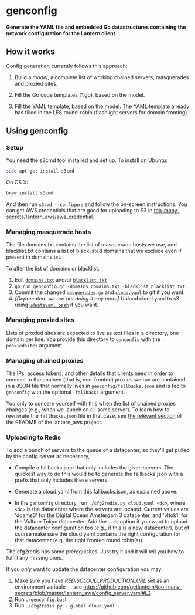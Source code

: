 # genconfig

**Generate the YAML file and embedded Go datastructures containing the network configuration for the Lantern client**


## How it works

Config generation currently follows this approach:

1. Build a *model*, a complete list of working chained servers, masquerades and proxied sites.

1. Fill the Go code templates (*.go), based on the model.

1. Fill the YAML template, based on the model. The YAML template already has filled in the LFS round-robin (flashlight servers for domain fronting).

## Using genconfig

### Setup

You need the s3cmd tool installed and set up.  To install on Ubuntu:

```bash
sudo apt-get install s3cmd
```

On OS X:

```bash
brew install s3cmd
```

And then run `s3cmd --configure` and follow the on-screen instructions.  You
can get AWS credentials that are good for uploading to S3 in
[too-many-secrets/lantern_aws/aws_credential](https://github.com/getlantern/too-many-secrets/blob/master/lantern_aws/aws_credential).

### Managing masquerade hosts

The file domains.txt contains the list of masquerade hosts we use, and
blacklist.txt contains a list of blacklisted domains that we exclude even if
present in domains.txt.

To alter the list of domains or blacklist:

1. Edit [`domains.txt`](genconfig/domains.txt) and/or [`blacklist.txt`](genconfig/blacklist.txt)
2. `go run genconfig.go -domains domains.txt -blacklist blacklist.txt`.
3. Commit the changed [`masquerades.go`](config/masquerades.go) and [`cloud.yaml`](genconfig/cloud.yaml) to git if you want.
4. *[Deprecated: we are not doing it any more]* Upload cloud.yaml to s3 using [`udpateyaml.bash`](genconfig/updateyaml.bash) if you want.

### Managing proxied sites

Lists of proxied sites are expected to live as text files in a directory, one
domain per line.  You provide this directory to `genconfig` with the `-proxiedsites` argument.

### Managing chained proxies

The IPs, access tokens, and other details that clients need in order to
connect to the chained (that is, non-fronted) proxies we run are contained in
a JSON file that normally lives in `genconfig/fallbacks.json` and is fed to
`genconfig` with the optional `-fallbacks` argument.

You only to concern yourself with this when the list of chained proxies
changes (e.g., when we launch or kill some server).  To learn how to reenerate
the `fallbacks.json` file in that case, see [the relevant
section](https://github.com/getlantern/lantern_aws#regenerating-flashlightgenconfigfallbackjson)
of the README of the lantern_aws project.

### Uploading to Redis

To add a bunch of servers to the queue of a datacenter, so they'll get pulled by the config server as necessary,

- Compile a fallbacks.json that only includes the given servers.  The quickest way to do this would be to generate the fallbacks.json with a prefix that only includes these servers.

- Generate a cloud.yaml from this fallbacks.json, as explained above.

- In the `genconfig` directory, run `./cfg2redis.py cloud.yaml <dc>`, where `<dc>` is the datacenter where the servers are located.  Current values are 'doams3' for the Digital Ocean Amsterdam 3 datacenter, and 'vltok1' for the Vulture Tokyo datacenter.  Add the `--dc` option if you want to upload the datacenter configuration too (e.g., if this is a new datacenter), but of course make sure the cloud.yaml contains the right configuration for that datacenter (e.g. the right fronted round robin(s)).

The cfg2redis has some prerequisites.  Just try it and it will tell you how to fulfill any missing ones.

If you *only* want to update the datacenter configuration you may:

1. Make sure you have *REDISCLOUD_PRODUCTION_URL* set as an environment variable -- see https://github.com/getlantern/too-many-secrets/blob/master/lantern_aws/config_server.yaml#L2
1. Run ```./genconfig.bash```
1. Run ```./cfg2redis.py --global cloud.yaml -```

